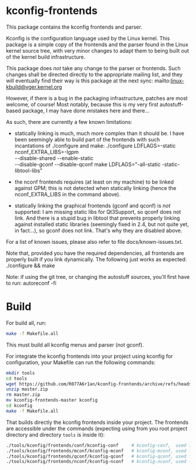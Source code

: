 # kconfig-frontends

This package contains the kconfig frontends and parser.

Kconfig is the configuration language used by the Linux kernel. This package
is a simple copy of the frontends and the parser found in the Linux kernel
source tree, with very minor changes to adapt them to being built out of
the kernel build infrastructure.

This package does *not* take any change to the parser or frontends. Such
changes shall be directed directly to the appropriate mailing list, and they
will eventually find their way is this package at the next sync:
    mailto:linux-kbuild@vger.kernel.org

However, if there is a bug in the packaging infrastructure, patches are
most welcome, of course! Most notably, because this is my very first
autostuff-based package, I may have done mistakes here and there...

As such, there are currently a few known limitations:

- statically linking is much, much more complex than it should be. I have
  been seemingly able to build part of the frontends with such incantations
  of ./configure and make:
    ./configure LDFLAGS=-static nconf_EXTRA_LIBS=-lgpm  \
                --disable-shared --enable-static        \
                --disable-gconf --disable-qconf
    make LDFLAGS="-all-static -static-libtool-libs"

- the nconf frontends requires (at least on my machine) to be linked against
  GPM; this is not detected when statically linking (hence the nconf_EXTRA_LIBS
  in the command above).

- statically linking the graphical frontends (gconf and qconf) is *not*
  supported: I am missing static libs for Qt3Support, so qconf does not link.
  And there is a stupid bug in libtool that prevents properly linking against
  installed static libraries (seemingly fixed in 2.4, but not quite yet, in
  fact...), so gconf does not link. That's why they are disabled above.

For a list of known issues, please also refer to file docs/known-issues.txt.

Note that, provided you have the required dependencies, all frontends are
properly built if you link dynamically. The following just works as expected:
    ./configure && make

Note: if using the git tree, or changing the autostuff sources, you'll first
have to run:
    autoreconf -fi

# Build

For build all, run:

```bash
make -f Makefile.all
```

This must build all kconfig menus and parser (not gconf).

For integrate the kconfig frontends into your project using kconfig for
configuration, your Makefile can run the following commands:

```bash
mkdir tools
cd tools
wget https://github.com/R077A6r1an/kconfig-frontends/archive/refs/heads/master.zip
unzip master.zip
rm master.zip
mv kconfig-frontends-master kconfig
cd kconfig
make -f Makefile.all
```

That builds directly the kconfig frontends inside your project.
The frontends are accessible under the commands (expecting using from
you root project directory and directory `tools` is inside it):

```bash
./tools/kconfig/frontends/conf/kconfig-conf     # kconfig-conf,  used for make config
./tools/kconfig/frontends/mconf/kconfig-mconf   # kconfig-mconf, used for make menuconfig
./tools/kconfig/frontends/qconf/kconfig-qconf   # kconfig-qconf, used for make xconfig
./tools/kconfig/frontends/nconf/kconfig-nconf   # kconfig-nconf, used for make nconfig
```
